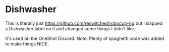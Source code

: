 # Dishwasher

This is literally just https://github.com/reswitched/robocop-ng but I slapped a Dishwasher label on it and changed some things I didn't like.

It's used on the OneShot Discord. Note: Plenty of spaghetti code was added to make things NICE.
